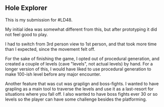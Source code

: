 ## Hole Explorer

This is my submission for #LD48.

My initial idea was somewhat different from this, but after prototyping it did not feel good to play.

I had to switch from 3rd person view to 1st person, and that took more time than I expected, since the movement felt off.

For the sake of finishing the game, I opted out of procedural generation, and created a couple of levels (cave "levels", not actual levels) by hand. For a longer version of this, I would have liked to use procedural generation to make 100-ish level before any major encounter.

Another feature that was cut was graplign and boss-fights. I wanted to have grapling as a main tool to traverse the levels and use it as a last-resort for situations where you fall off. I also wanted to have boss fights ever 30 or so levels so the player can have some challenge besides the platforming.
